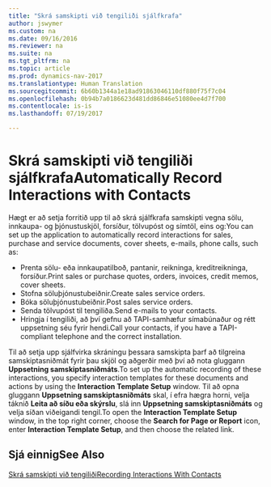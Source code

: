```yaml
---
title: "Skrá samskipti við tengiliði sjálfkrafa"
author: jswymer
ms.custom: na
ms.date: 09/16/2016
ms.reviewer: na
ms.suite: na
ms.tgt_pltfrm: na
ms.topic: article
ms.prod: dynamics-nav-2017
ms.translationtype: Human Translation
ms.sourcegitcommit: 6b60b1344a1e18ad91863046110df880f75f7c04
ms.openlocfilehash: 0b94b7a0186623d481dd86846e51080ee4d7f700
ms.contentlocale: is-is
ms.lasthandoff: 07/19/2017

---
```

# <a name="automatically-record-interactions-with-contacts"></a><span data-ttu-id="a41b9-102">Skrá samskipti við tengiliði sjálfkrafa</span><span class="sxs-lookup"><span data-stu-id="a41b9-102">Automatically Record Interactions with Contacts</span></span>
<span data-ttu-id="a41b9-103">Hægt er að setja forritið upp til að skrá sjálfkrafa samskipti vegna sölu, innkaupa- og þjónustuskjöl, forsíður, tölvupóst og símtöl, eins og:</span><span class="sxs-lookup"><span data-stu-id="a41b9-103">You can set up the application to automatically record interactions for sales, purchase and service documents, cover sheets, e-mails, phone calls, such as:</span></span>

* <span data-ttu-id="a41b9-104">Prenta sölu- eða innkaupatilboð, pantanir, reikninga, kreditreikninga, forsíður.</span><span class="sxs-lookup"><span data-stu-id="a41b9-104">Print sales or purchase quotes, orders, invoices, credit memos, cover sheets.</span></span>
* <span data-ttu-id="a41b9-105">Stofna söluþjónustubeiðnir.</span><span class="sxs-lookup"><span data-stu-id="a41b9-105">Create sales service orders.</span></span>
* <span data-ttu-id="a41b9-106">Bóka söluþjónustubeiðnir.</span><span class="sxs-lookup"><span data-stu-id="a41b9-106">Post sales service orders.</span></span>
* <span data-ttu-id="a41b9-107">Senda tölvupóst til tengiliða.</span><span class="sxs-lookup"><span data-stu-id="a41b9-107">Send e-mails to your contacts.</span></span>
* <span data-ttu-id="a41b9-108">Hringja í tengiliði, að því gefnu að TAPI-samhæfur símabúnaður og rétt uppsetning séu fyrir hendi.</span><span class="sxs-lookup"><span data-stu-id="a41b9-108">Call your contacts, if you have a TAPI-compliant telephone and the correct installation.</span></span>

<span data-ttu-id="a41b9-109">Til að setja upp sjálfvirka skráningu þessara samskipta þarf að tilgreina samskiptasniðmát fyrir þau skjöl og aðgerðir með því að nota gluggann **Uppsetning samskiptasniðmáts**.</span><span class="sxs-lookup"><span data-stu-id="a41b9-109">To set up the automatic recording of these interactions, you specify interaction templates for these documents and actions by using the **Interaction Template Setup** window.</span></span> <span data-ttu-id="a41b9-110">Til að opna gluggann **Uppsetning samskiptasniðmáts** skal, í efra hægra horni, velja táknið **Leita að síðu eða skýrslu**, slá inn **Uppsetning samskiptasniðmáts** og velja síðan viðeigandi tengil.</span><span class="sxs-lookup"><span data-stu-id="a41b9-110">To open the **Interaction Template Setup** window, in the top right corner, choose the **Search for Page or Report** icon, enter **Interaction Template Setup**, and then choose the related link.</span></span>

## <a name="see-also"></a><span data-ttu-id="a41b9-111">Sjá einnig</span><span class="sxs-lookup"><span data-stu-id="a41b9-111">See Also</span></span>
[<span data-ttu-id="a41b9-112">Skrá samskipti við tengiliði</span><span class="sxs-lookup"><span data-stu-id="a41b9-112">Recording Interactions With Contacts</span></span>](marketing-interactions.md)  

